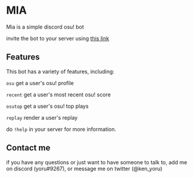 # MIA

Mia is a simple discord osu! bot

invite the bot to your server using [this link](https://discord.com/api/oauth2/authorize?client_id=995999045157916763&permissions=1099646134598&scope=bot)

## Features

This bot has a variety of features, including:

`osu` get a user's osu! profile

`recent` get a user's most recent osu! score

`osutop` get a user's osu! top plays

`replay` render a user's replay

do `!help` in your server for more information.

## Contact me

if you have any questions or just want to have someone to talk to, add me on discord (yoru#9267), or message me on twitter (@ken_yoru)
